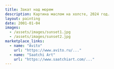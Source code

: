 ```yaml
---
title: Закат над морем
description: Картина маслом на холсте, 2024 год.
layout: painting
date: 2001-01-04
images:
  - /assets/images/sunset1.jpg
  - /assets/images/sunset2.jpg
marketplace_links:
  - name: "Avito"
    url: "https://www.avito.ru/..." 
  - name: "Saatchi Art"
    url: "https://www.saatchiart.com/..." 
---
```

